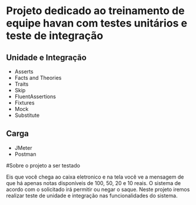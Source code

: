 # Projeto dedicado ao treinamento de equipe havan com testes unitários e teste de integração

## Unidade e Integração
- Asserts
- Facts and Theories
- Traits
- Skip
- FluentAssertions
- Fixtures
- Mock
- Substitute



## Carga
- JMeter
- Postman

#Sobre o projeto a ser testado

Eis que você chega ao caixa eletronico e na tela você ve a mensagem de que há apenas notas disponíveis de 100, 50, 20 e 10 reais. O sistema de acordo com o solicitado irá permitir ou negar o saque. Neste projeto iremos realizar teste de unidade e integração nas funcionalidades do sistema.